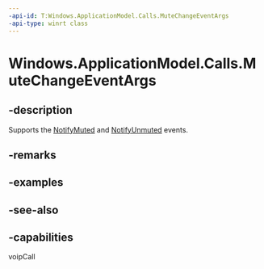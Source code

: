 ```yaml
---
-api-id: T:Windows.ApplicationModel.Calls.MuteChangeEventArgs
-api-type: winrt class
---
```


<!-- Class syntax.
public class MuteChangeEventArgs : Windows.ApplicationModel.Calls.IMuteChangeEventArgs
-->

# Windows.ApplicationModel.Calls.MuteChangeEventArgs

## -description
Supports the [NotifyMuted](voipcallcoordinator_notifymuted.md) and [NotifyUnmuted](voipcallcoordinator_notifyunmuted.md) events.

## -remarks

## -examples

## -see-also


## -capabilities
voipCall
